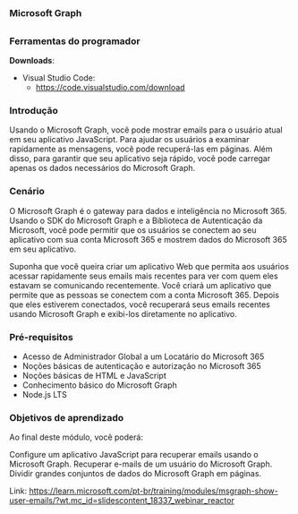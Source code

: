 ##
### Microsoft Graph
##




### Ferramentas do programador

**Downloads**:

- Visual Studio Code: 
    - https://code.visualstudio.com/download 


### Introdução

Usando o Microsoft Graph, você pode mostrar emails para o usuário atual em seu aplicativo JavaScript. Para ajudar os usuários a examinar rapidamente as mensagens, você pode recuperá-las em páginas. Além disso, para garantir que seu aplicativo seja rápido, você pode carregar apenas os dados necessários do Microsoft Graph.


### Cenário

O Microsoft Graph é o gateway para dados e inteligência no Microsoft 365. Usando o SDK do Microsoft Graph e a Biblioteca de Autenticação da Microsoft, você pode permitir que os usuários se conectem ao seu aplicativo com sua conta Microsoft 365 e mostrem dados do Microsoft 365 em seu aplicativo.

Suponha que você queira criar um aplicativo Web que permita aos usuários acessar rapidamente seus emails mais recentes para ver com quem eles estavam se comunicando recentemente. Você criará um aplicativo que permite que as pessoas se conectem com a conta Microsoft 365. Depois que eles estiverem conectados, você recuperará seus emails recentes usando Microsoft Graph e exibi-los diretamente no aplicativo.

### Pré-requisitos

- Acesso de Administrador Global a um Locatário do Microsoft 365
- Noções básicas de autenticação e autorização no Microsoft 365
- Noções básicas de HTML e JavaScript
- Conhecimento básico do Microsoft Graph
- Node.js LTS

### Objetivos de aprendizado

Ao final deste módulo, você poderá:

Configure um aplicativo JavaScript para recuperar emails usando o Microsoft Graph.
Recuperar e-mails de um usuário do Microsoft Graph.
Dividir grandes conjuntos de dados do Microsoft Graph em páginas.







Link: https://learn.microsoft.com/pt-br/training/modules/msgraph-show-user-emails/?wt.mc_id=slidescontent_18337_webinar_reactor


